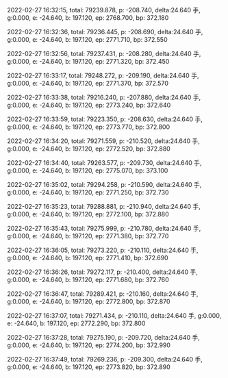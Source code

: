 2022-02-27 16:32:15, total: 79239.878, p: -208.740, delta:24.640 手, g:0.000, e: -24.640, b: 197.120, ep: 2768.700, bp: 372.180

2022-02-27 16:32:36, total: 79236.445, p: -208.690, delta:24.640 手, g:0.000, e: -24.640, b: 197.120, ep: 2771.710, bp: 372.550

2022-02-27 16:32:56, total: 79237.431, p: -208.280, delta:24.640 手, g:0.000, e: -24.640, b: 197.120, ep: 2771.320, bp: 372.450

2022-02-27 16:33:17, total: 79248.272, p: -209.190, delta:24.640 手, g:0.000, e: -24.640, b: 197.120, ep: 2771.370, bp: 372.570

2022-02-27 16:33:38, total: 79216.240, p: -207.880, delta:24.640 手, g:0.000, e: -24.640, b: 197.120, ep: 2773.240, bp: 372.640

2022-02-27 16:33:59, total: 79223.350, p: -208.630, delta:24.640 手, g:0.000, e: -24.640, b: 197.120, ep: 2773.770, bp: 372.800

2022-02-27 16:34:20, total: 79271.559, p: -210.520, delta:24.640 手, g:0.000, e: -24.640, b: 197.120, ep: 2772.520, bp: 372.880

2022-02-27 16:34:40, total: 79263.577, p: -209.730, delta:24.640 手, g:0.000, e: -24.640, b: 197.120, ep: 2775.070, bp: 373.100

2022-02-27 16:35:02, total: 79294.258, p: -210.590, delta:24.640 手, g:0.000, e: -24.640, b: 197.120, ep: 2771.250, bp: 372.730

2022-02-27 16:35:23, total: 79288.881, p: -210.940, delta:24.640 手, g:0.000, e: -24.640, b: 197.120, ep: 2772.100, bp: 372.880

2022-02-27 16:35:43, total: 79275.999, p: -210.780, delta:24.640 手, g:0.000, e: -24.640, b: 197.120, ep: 2771.380, bp: 372.770

2022-02-27 16:36:05, total: 79273.220, p: -210.110, delta:24.640 手, g:0.000, e: -24.640, b: 197.120, ep: 2771.410, bp: 372.690

2022-02-27 16:36:26, total: 79272.117, p: -210.400, delta:24.640 手, g:0.000, e: -24.640, b: 197.120, ep: 2771.680, bp: 372.760

2022-02-27 16:36:47, total: 79289.421, p: -210.160, delta:24.640 手, g:0.000, e: -24.640, b: 197.120, ep: 2772.800, bp: 372.870

2022-02-27 16:37:07, total: 79271.434, p: -210.110, delta:24.640 手, g:0.000, e: -24.640, b: 197.120, ep: 2772.290, bp: 372.800

2022-02-27 16:37:28, total: 79275.190, p: -209.720, delta:24.640 手, g:0.000, e: -24.640, b: 197.120, ep: 2774.200, bp: 372.990

2022-02-27 16:37:49, total: 79269.236, p: -209.300, delta:24.640 手, g:0.000, e: -24.640, b: 197.120, ep: 2773.820, bp: 372.890
